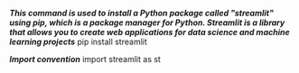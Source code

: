 ***This command is used to install a Python package called "streamlit" using pip, which is a package manager for Python. Streamlit is a library that allows you to create web applications for data science and machine learning projects***
    pip install streamlit

***Import convention***
    import streamlit as st

